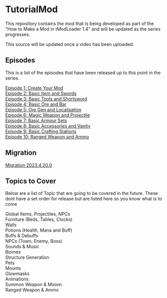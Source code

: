 # TutorialMod

This repository contains the mod that is being developed as part of the "How to Make a Mod in tModLoader 1.4" and will be updated as the series progresses.

This source will be updated once a video has been uploaded.

## Episodes

This is a list of the episodes that have been released up to this point in the series. 

[Episode 1: Create Your Mod](https://www.youtube.com/watch?v=hiVW6taKZxc)<br>
[Episode 2: Basic Item and Swords](https://youtu.be/2HS3OV6xuNI)<br>
[Episode 3: Basic Tools and Shortsword](https://youtu.be/xdwWgvyGD5c)<br>
[Episode 4: Basic Ore and Bar](https://www.youtube.com/watch?v=ISc-L5uIrvc)<br>
[Episode 5: Ore Gen and Localisation](https://youtu.be/YRB6T4KFvV0)<br>
[Episode 6: Magic Weapon and Projectile](https://youtu.be/UKF05U0HGtw)<br>
[Episode 7: Basic Armour Sets](https://youtu.be/7tcxaKhhVsc)<br>
[Episode 8: Basic Accessories and Vanity](https://youtu.be/kfOpQLOEoK4)<br>
[Episode 9: Basic Crafting Stations](https://youtu.be/XNtX65Ga9s8)<br>
[Episode 10: Ranged Weapon and Ammo](https://youtu.be/X1-34lk1Qvc)<br>

## Migration
[Migration 2023.4.20.0](https://youtu.be/b65e7gpaxkE)<br>

## Topics to Cover

Below are a list of Topic that are going to be covered in the future. These dont have a set order for release but are listed here so you know what is to come

Global Items, Projectiles, NPCs<br>
Furniture (Beds, Tables, Clocks)<br>
Walls<br>
Potions (Health, Mana and Buff)<br>
Buffs & Debuffs<br>
NPCs (Town, Enemy, Boss)<br>
Sounds & Music<br>
Biomes<br>
Structure Generation<br>
Pets<br>
Mounts<br>
Glowmasks<br>
Animations<br>
Summon Weapon & Minion<br>
Ranged Weapon & Ammo<br>

